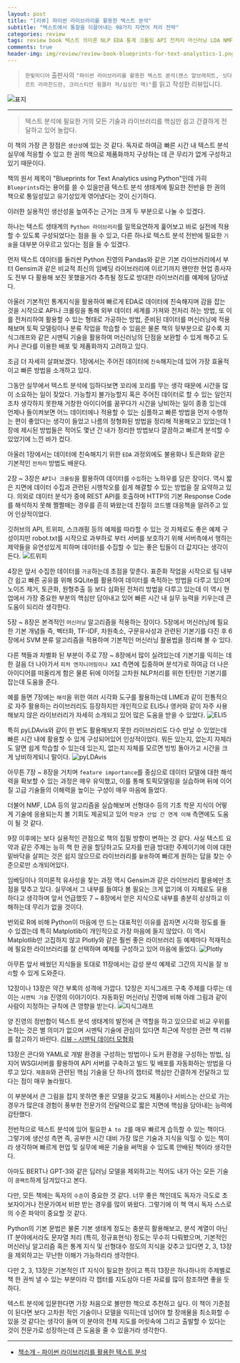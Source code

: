 ```yaml
---  
layout: post  
title: "[리뷰] 파이썬 라이브러리를 활용한 텍스트 분석"  
subtitle: "텍스트에서 통찰을 이끌어내는 98가지 자연어 처리 전략"  
categories: review  
tags: review book 텍스트 의미론 NLP EDA 통계 크롤링 API 전처리 머신러닝 LDA NMF SVM 라이브러리 분류 감성분석 지식그래프 배포 프로덕션     
comments: true  
header-img: img/review/review-book-blueprints-for-text-analystics-1.png
---  
```

  
> `한빛미디어` 출판사의 `"파이썬 라이브러리를 활용한 텍스트 분석(젠스 알브레히트, 싯다르트 라마찬드란, 크리스티안 윙클러 저/심상진 역)"`를 읽고 작성한 리뷰입니다.  

![표지](https://telegeam.github.io/assets/img/review/review-book-blueprints-for-text-analystics-1.png)  

---

> 텍스트 분석에 필요한 거의 모든 기술과 라이브러리를 핵심만 쉽고 간결하게 전달하고 있어 놀랍다.

이 책의 가장 큰 장점은 `생산성`에 있는 것 같다. 독자로 하여금 빠른 시간 내 텍스트 분석 실무에 적응할 수 있고 한 권의 책으로 제품화까지 구상하는 데 큰 무리가 없게 구성하고 있기 때문이다. 

책의 원서 제목이 "Blueprints for Text Analytics using Python"인데 가히 `Blueprints`라는 용어를 쓸 수 있을만큼 텍스트 분석 생태계에 필요한 전반을 한 권의 책으로 통일성있고 유기성있게 엮어냈다는 것이 신기하다.

이러한 실용적인 생산성을 높여주는 근거는 크게 두 부분으로 나눌 수 있겠다.

하나는 텍스트 생태계의 `Python 라이브러리`를 일목요연하게 훑어보고 바로 실전에 적용할 수 있도록 구성되었다는 점을 들 수 있고, 다른 하나로 텍스트 분석 전반에 필요한 `기술`을 대부분 아우르고 있다는 점을 들 수 있겠다.

먼저 텍스트 데이터를 둘러싼 Python 진영의 Pandas와 같은 기본 라이브러리에서 부터 Gensim과 같은 비교적 최신의 임베딩 라이브러리에 이르기까지 왠만한 현업 종사자도 전부 다 활용해 보진 못했을거라 추측될 정도로 방대한 라이브러리를 예제에 담아냈다.

아울러 기본적인 통계지식을 활용하여 빠르게 EDA로 데이터에 친숙해지며 감을 잡는 것을 시작으로 API나 크롤링을 통해 외부 데이터 세계를 가져와 전처리 하는 방법, 또 이를 전처리하여 활용할 수 있는 형태로 가공하는 방법, 준비된 데이터를 머신러닝에 적용해보며 토픽 모델링이나 분류 작업을 학습할 수 있음은 물론 책의 뒷부분으로 갈수록 지식그래프와 같은 시멘틱 기술을 활용하여 머신러닝의 단점을 보완할 수 있게 해주고 도커나 콘다를 이용한 배포 및 제품화까지 고려하고 있다.

조금 더 자세히 살펴보겠다. 1장에서는 주어진 데이터에 `친숙`해지는데 있어 가장 효율적이고 빠른 방법을 소개하고 있다. 

그동안 실무에서 텍스트 분석에 임하다보면 꼬리에 꼬리를 무는 생각 때문에 시간을 많이 소요하는 일이 잦았다. 가능할지 불가능할지 혹은 주어진 데이터로 할 수 있는 일인지 조차 생각하지 못한채 거창한 아이디어를 꿈꾸다가 시간을 낭비하는 일이 종종 있는데 언제나 돌이켜보면 어느 데이터에나 적용할 수 있는 심플하고 빠른 방법을 먼저 수행하는 편이 좋았다는 생각이 들었고 나름의 정형화된 방법을 정리해 적용해오고 있었는데 1장에 제시된 방법들은 적어도 몇년 간 내가 정리한 방법보다 깔끔하고 빠르게 분석할 수 있었기에 느낀 바가 컸다.

아울러 1장에서는 데이터에 친숙해지기 위한 `EDA` 과정외에도 불용화나 토큰화와 같은 기본적인 `전처리` 방법도 배운다. 

2장 ~ 3장은 `API나 크롤링`을 활용하여 데이터를 `수집`하는 노하우를 담은 장이다. 역시 짧은 지면에 데이터 수집과 관련된 시행착오를 쉽게 해결할 수 있는 방법을 잘 요약하고 있다. 의외로 데이터 분석가 중에 REST API를 호출하며 HTTP의 기본 Response Code를 해석하지 못해 쩔쩔매는 경우를 흔히 봐왔는데 친절히 코드별 대응책을 알려주고 있어 인상적이었다.

깃허브의 API, 트위피, 스크래핑 등의 예제를 따라할 수 있는 것 자체로도 좋은 예제 구성이지만 robot.txt를 시작으로 과부하로 부터 서버를 보호하기 위해 서버측에서 행하는 제약들을 유연성있게 피하며 데이터를 수집할 수 있는 좋은 팁들이 더 값지다는 생각이 든다.
![트위피](https://telegeam.github.io/assets/img/review/review-book-blueprints-for-text-analystics-2.png)  

4장은 앞서 수집한 데이터를 `가공`하는데 초점을 맞춘다. 표준화 작업을 시작으로 팀 내부 간 쉽고 빠른 공유를 위해 SQLite를 활용하여 데이터를 축적하는 방법을 다루고 있으며 노이즈 제거, 토큰화, 원형추출 등 보다 심화된 전처리 방법을 다루고 있는데 이 역시 현업에서 가장 중요한 부분의 핵심만 담아내고 있어 빠른 시간 내 실무 능력을 키우는데 큰 도움이 되리라 생각한다. 

5장 ~ 8장은 본격적인 `머신러닝` 알고리즘을 적용하는 장이다. 5장에서 머신러닝에 필요한 기본 개념들 즉, 벡터화, TF-IDF, 차원축소, 구문유사성과 관련된 기본기를 다진 후 6장에서 SVM 분류 알고리즘을 적용하며 기본적인 머신러닝 활용법을 정리해 볼 수 있다.

다른 책들과 차별화 된 부분이 주로 7장 ~ 8장에서 많이 실려있는데 기본기를 익히는 데 한 걸음 더 나아가서 `피처 엔지니어링이나 XAI` 측면에 집중하며 분석가로 하여금 더 나은 아이디어를 떠올리게 함은 물론 뒤에 이어질 고차원 NLP처리를 위한 탄탄한 기본기를 잡는데 도움을 준다. 

예를 들면 7장에는 `해석`을 위한 여러 시각화 도구를 활용하는데 LIME과 같이 전통적으로 자주 활용하는 라이브러리도 등장하지만 개인적으로 ELI5나 앵커와 같이 자주 사용해보지 않은 라이브러리가 자세히 소개되고 있어 많은 도움을 받을 수 있었다. 
![ELI5](https://telegeam.github.io/assets/img/review/review-book-blueprints-for-text-analystics-3.png)  

특히 pyLDAvis와 같이 한 번도 활용해보지 못한 라이브러리도 다수 만날 수 있었는데 빠른 시간 내에 활용할 수 있게 구성되어있어 인상적이었다. 뭐든 있는지, 없는지 자체라도 알면 쉽게 학습할 수 있는데 있는지, 없는지 자체를 모르면 빙빙 돌아가고 시간을 크게 낭비하게되니 말이다.
![pyLDAvis](https://telegeam.github.io/assets/img/review/review-book-blueprints-for-text-analystics-4.png)  

아무튼 7장 ~ 8장을 거치며 `feature importance`를 중심으로 데이터 모델에 대한 해석력을 확보할 수 있는 과정은 매우 유익했고, 이를 통해 토픽모델링을 실습하며 뒤에 이어질 고급 기술들의 이해력을 높이는 구성이 매우 마음에 들었다. 

더불어 NMF, LDA 등의 알고리즘을 실습해보며 선형대수 등의 기초 학문 지식이 어떻게 기술에 응용되는지 볼 기회도 제공되고 있어 `학문과 산업 간 연계 이해` 측면에도 도움이 될 것 같다.

9장 이후에는 보다 실용적인 관점으로 책의 집필 방향이 변하는 것 같다. 사실 텍스트 요약과 같은 주제는 능히 책 한 권을 할당하고도 모자를 만큼 방대한 주제이기에 이에 대한 밑바닥을 살피는 것은 쉽지 않으므로 라이브러리를 `활용`하여 빠르게 원하는 답을 찾는 수준으로만 소개되어있다. 

임베딩이나 의미론적 유사성을 찾는 과정 역시 Gensim과 같은 라이브러리 활용에만 초점을 맞추고 있다. 실무에서 그 내부를 들여다 볼 필요는 크게 없기에 이 자체로도 유용하다고 생각하며 앞서 언급했듯 7 ~ 8장에서 얻은 지식으로 내부를 충분히 상상하고 이해하는데 무리가 없을 것이다.

번외로 R에 비해 Python이 마음에 안 드는 대표적인 이유를 꼽자면 시각화 정도를 들 수 있겠는데 특히 Matplotlib이 개인적으로 가장 마음에 들지 않았다. 이 역시 Matplotlib만 고집하지 않고 Plotly와 같은 훨씬 좋은 라이브러리 등 예제마다 적재적소에 필요한 라이브러리를 잘 선택하며 예제를 구성하고 있어 마음에 들었다.
![Plotly](https://telegeam.github.io/assets/img/review/review-book-blueprints-for-text-analystics-5.png)  

아무튼 앞서 배웠던 지식들을 토대로 11장에서는 감성 분석 예제로 그간의 지식을 잘 `정리`할 수 있게 도와준다. 

12장이나 13장은 약간 부록의 성격에 가깝다. 12장은 지식그래프 구축 주제를 다루는 데 이는 `시멘틱 기술` 진영의 이야기이다. 자동화된 머신러닝 진영에 비해 아래 그림과 같이 사람이 지정하는 규칙에 큰 영향을 받는다. 
![지식그래프](https://telegeam.github.io/assets/img/review/review-book-blueprints-for-text-analystics-6.png)  

양 진영의 정반합이 텍스트 분석 생태계의 발전에 큰 역할을 하고 있으므로 비교 우위를 논하는 것은 별 의미가 없으며 시멘틱 기술에 관심이 있다면 최근에 작성한 관련 책 리뷰를 참고하기 바란다. [리뷰 - 시맨틱 데이터 모형화](https://telegeam.github.io/review/2022/10/29/review-book-semantic-modeling/)

13장은 콘다와 YAML로 개발 환경을 구성하는 방법이나 도커 환경을 구성하는 방법, 심지어 WSGI서버를 활용하여 API 서버를 구축하고 빌드 및 배포를 자동화하는 방법을 다루고 있다. `제품화`와 관련된 핵심 기술을 단 하나의 챕터로 핵심만 간결하게 전달하고 있다는 점이 매우 놀라웠다. 

이 부분에서 큰 그림을 잡지 못하면 좋은 모델을 갖고도 제품이나 서비스는 산으로 가는 경우가 많은데 경험이 풍부한 전문가의 전달력으로 짧은 지면에 핵심을 담아내는 능력에 감탄했다.

전반적으로 텍스트 분석에 있어 필요한 `A to Z`를 매우 빠르게 습득할 수 있는 책이다. 그렇기에 생산성 측면 즉, 공부한 시간 대비 가장 많은 기술과 지식을 익힐 수 있는 책이라 생각하며 빠르게 현업 및 실무에 배운 기술을 써먹을 수 있도록 안배된 책이라 생각한다.

아마도 BERT나 GPT-3와 같은 딥러닝 모델을 제외하고는 적어도 내가 아는 모든 기술이 `콤팩트`하게 담겨있다고 본다.

다만, 모든 책에는 독자의 `수준`이 중요한 것 같다. 너무 좋은 책인데도 독자가 극도로 초보자이거나 전문가여서 비판 받는 경우를 많이 봐왔다. 그렇기에 이 책 역시 독자 스스로의 수준 파악이 중요할 것 같다.

Python의 기본 문법은 물론 기본 생태계 정도는 충분히 활용해보고, 분석 계열이 아닌 IT 분야에서라도 문자열 처리 (특히, 정규표현식) 정도는 무수히 다뤄봤으며, 기본적인 머신러닝 알고리즘 혹은 통계 지식 및 선형대수 정도의 지식을 갖추고 있다면 2, 3, 13장을 제외하고는 무난한 이해가 가능하리라 생각한다.

다만 2, 3, 13장은 기본적인 IT 지식이 필요한 장이고 특히 13장은 하나하나의 주제별로 책 한 권씩 낼 수 있는 부분이라 각 챕터를 지도삼아 다른 자료를 많이 참조하면 좋을 듯 하다. 

텍스트 분석에 입문한다면 가장 처음으로 볼만한 책으로 추천하고 싶다. 이 책이 기준점이 된다면 보다 고차원 적인 기술이나 모델을 익히는데 넘어야 할 장애물을 최소화할 수 있을 것 같다는 생각이 들며 이 분야의 전체 지도를 머릿속에 그리고 출발할 수 있다는 것이 전문가로 성장하는데 큰 도움을 줄 수 있을거라 생각한다.

---

* [책소개 - 파이썬 라이브러리를 활용한 텍스트 분석](http://www.yes24.com/Product/Goods/114292949)
